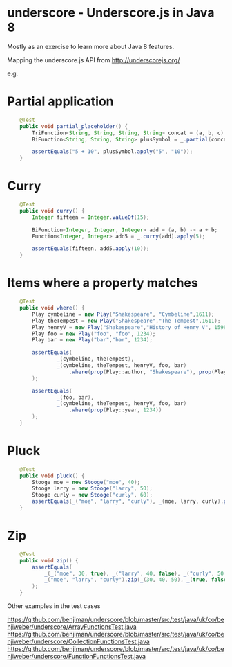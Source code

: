 underscore - Underscore.js in Java 8
==========

Mostly as an exercise to learn more about Java 8 features.

Mapping the underscore.js API from http://underscorejs.org/ 

e.g.

# Partial application

```java
    @Test
    public void partial_placeholder() {
        TriFunction<String, String, String, String> concat = (a, b, c) -> a + b + c;
        BiFunction<String, String, String> plusSymbol = _.partial(concat, _, " + ", _);

        assertEquals("5 + 10", plusSymbol.apply("5", "10"));
    }
```
    
# Curry

```java
    @Test
    public void curry() {
        Integer fifteen = Integer.valueOf(15);

        BiFunction<Integer, Integer, Integer> add = (a, b) -> a + b;
        Function<Integer, Integer> add5 = _.curry(add).apply(5);

        assertEquals(fifteen, add5.apply(10));
    }
```

# Items where a property matches

```java
    @Test
    public void where() {
        Play cymbeline = new Play("Shakespeare", "Cymbeline",1611);
        Play theTempest = new Play("Shakespeare","The Tempest",1611);
        Play henryV = new Play("Shakespeare","History of Henry V", 1598);
        Play foo = new Play("foo", "foo", 1234);
        Play bar = new Play("bar","bar", 1234);

        assertEquals(
                _(cymbeline, theTempest),
                _(cymbeline, theTempest, henryV, foo, bar)
                    .where(prop(Play::author, "Shakespeare"), prop(Play::year, 1611))
        );

        assertEquals(
                _(foo, bar),
                _(cymbeline, theTempest, henryV, foo, bar)
                    .where(prop(Play::year, 1234))
        );
    }
```

# Pluck 

```java
    @Test
    public void pluck() {
        Stooge moe = new Stooge("moe", 40);
        Stooge larry = new Stooge("larry", 50);
        Stooge curly = new Stooge("curly", 60);
        assertEquals(_("moe", "larry", "curly"), _(moe, larry, curly).pluck(Stooge::name));
    }
```

# Zip

```java
    @Test
    public void zip() {
        assertEquals(
            _(_("moe", 30, true), _("larry", 40, false), _("curly", 50, false)),
            _("moe", "larry", "curly").zip(_(30, 40, 50), _(true, false, false))
        );
    }
```
Other examples in the test cases

https://github.com/benjiman/underscore/blob/master/src/test/java/uk/co/benjiweber/underscore/ArrayFunctionsTest.java
https://github.com/benjiman/underscore/blob/master/src/test/java/uk/co/benjiweber/underscore/CollectionFunctionsTest.java
https://github.com/benjiman/underscore/blob/master/src/test/java/uk/co/benjiweber/underscore/FunctionFunctionsTest.java
